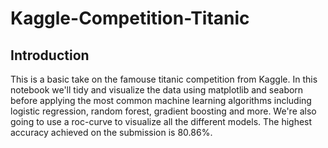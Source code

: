 # Kaggle-Competition-Titanic

## Introduction

This is a basic take on the famouse titanic competition from Kaggle. In this notebook we'll tidy and visualize the data using matplotlib and seaborn before applying the most common machine learning algorithms including logistic regression, random forest, gradient boosting and more. We're also going to use a roc-curve to visualize all the different models. The highest accuracy achieved on the submission is 80.86%.
